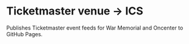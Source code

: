 # Ticketmaster venue → ICS

Publishes Ticketmaster event feeds for War Memorial and Oncenter to GitHub Pages.
